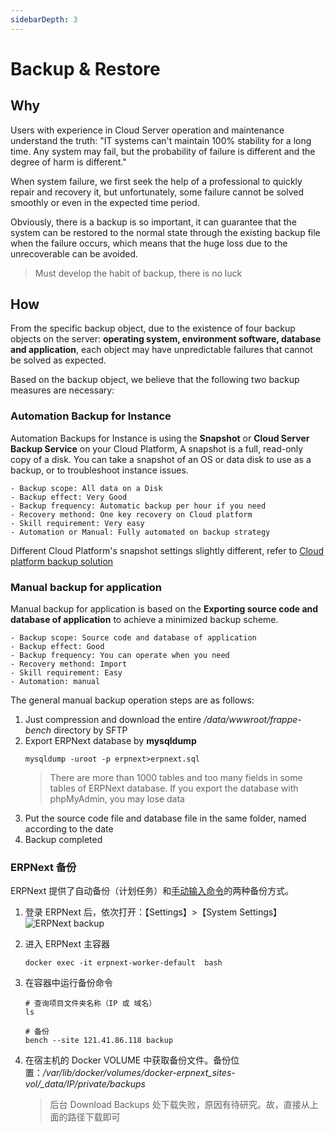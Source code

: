 ```yaml
---
sidebarDepth: 3
---
```


# Backup & Restore

## Why

Users with experience in Cloud Server operation and maintenance understand the truth: "IT systems can't maintain 100% stability for a long time. Any system may fail, but the probability of failure is different and the degree of harm is different."

When system failure, we first seek the help of a professional to quickly repair and recovery it, but unfortunately, some failure cannot be solved smoothly or even in the expected time period.

Obviously, there is a backup is so important, it can guarantee that the system can be restored to the normal state through the existing backup file when the failure occurs, which means that the huge loss due to the unrecoverable can be avoided.

> Must develop the habit of backup, there is no luck

## How

From the specific backup object, due to the existence of four backup objects on the server: **operating system, environment software, database and application**, each object may have unpredictable failures that cannot be solved as expected.

Based on the backup object, we believe that the following two backup measures are necessary:

### Automation Backup for Instance

Automation Backups for Instance is using the **Snapshot** or **Cloud Server Backup Service** on your Cloud Platform, A snapshot is a full, read-only copy of a disk. You can take a snapshot of an OS or data disk to use as a backup, or to troubleshoot instance issues.

```
- Backup scope: All data on a Disk
- Backup effect: Very Good
- Backup frequency: Automatic backup per hour if you need
- Recovery methond: One key recovery on Cloud platform
- Skill requirement: Very easy 
- Automation or Manual: Fully automated on backup strategy
```

Different Cloud Platform's snapshot settings slightly different, refer to [Cloud platform backup solution](https://support.websoft9.com/docs/faq/tech-instance.html)

### Manual backup for application

Manual backup for application is based on the **Exporting source code and database of application** to achieve a minimized backup scheme.

```
- Backup scope: Source code and database of application
- Backup effect: Good
- Backup frequency: You can operate when you need
- Recovery methond: Import
- Skill requirement: Easy 
- Automation: manual
```
The general manual backup operation steps are as follows:

1. Just compression and download the entire */data/wwwroot/frappe-bench* directory by SFTP 
2. Export ERPNext database by **mysqldump**
   ```
   mysqldump -uroot -p erpnext>erpnext.sql
   ```
   > There are more than 1000 tables and too many fields in some tables of ERPNext database. If you export the database with phpMyAdmin, you may lose data
3. Put the source code file and database file in the same folder, named according to the date
4. Backup completed


### ERPNext 备份

ERPNext 提供了自动备份（计划任务）和[手动输入命令](https://frappeframework.com/docs/user/en/bench/reference/backup)的两种备份方式。


1. 登录 ERPNext 后，依次打开：【Settings】>【System Settings】
   ![ERPNext backup](https://libs.websoft9.com/Websoft9/DocsPicture/zh/erpnext/erpnext-autobk-websoft9.png)

2. 进入 ERPNext 主容器
   ```
   docker exec -it erpnext-worker-default  bash
   ```
3. 在容器中运行备份命令
   ```
   # 查询项目文件夹名称（IP 或 域名）
   ls

   # 备份
   bench --site 121.41.86.118 backup
   ```

4. 在宿主机的 Docker VOLUME 中获取备份文件。备份位置：*/var/lib/docker/volumes/docker-erpnext_sites-vol/_data/IP/private/backups*

   > 后台 Download Backups 处下载失败，原因有待研究。故，直接从上面的路径下载即可